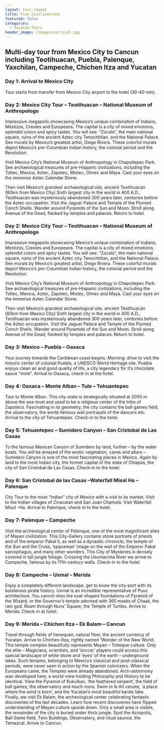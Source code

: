 ```yaml
---
layout: tour-layout
title: Five Civilizations
featured: false
categories:
  - Yucatan-Tours
header_image: /images/vertical.jpg
---
```


  <div class='col-9 left margin-b-2'><h2>Multi-day tour from Mexico City to Cancun including Teotihuacan, Puebla, Palenque, Yaxchilan, Campeche, Chichen Itza and Yucatan</h2>

<div class='col-5'>
  <div class='bg-image square'></div>
</div>

<div class='col-5'>
  <div class='bg-image square'></div>
</div>

<div class='col-12 left margin-t-2'>

<h3>Day 1: Arrival to Mexico City</h3>

<p>Tour starts from transfer from Mexico City airport to the hotel (30-40 min).</p>

<h3>Day 2: Mexico City Tour – Teotihuacan – National Museum of Anthropologo</h3>
<p>
Impressive megapolis showcasing Mexico’s unique combination of Indians, Mestizos, Creoles and Europeans. The capital is a city of mixed emotions, splendid colors and spicy tastes. You will see: “Zocalo”, the main national square, ruins of the ancient Aztec city Tenochtitlan, and the National Palace. See murals by Mexico’s greatest artist, Diego Rivera. These colorful murals depict Mexico’s pre-Columbian Indian history, the colonial period and the Revolution.</p>

<p>Visit Mexico City’s National Museum of Anthropology in Chapultepec Park. See archaeological treasures of pre-Hispanic civilizations, including the Toltec, Mexica, Aztec, Zapotec, Mixtec, Olmec and Maya. Cast your eyes on the immense Aztec Calendar Stone.</p>

<p>Then visit Mexico’s grandest archaeological site, ancient Teotihuacán (80km from Mexico City) Sixth largest city in the world in 400 A.D., Teotihuacán was mysteriously abandoned 300 years later, centuries before the Aztec occupation. Visit the Jaguar Palace and Temple of the Plumed Conch Shells. Wander around Pyramids of the Sun and Moon. Stroll along Avenue of the Dead, flanked by temples and palaces. Return to hotel.</p>

<h3>Day 2: Mexico City Tour – Teotihuacan – National Museum of Anthropologo</h3>
<p>
Impressive megapolis showcasing Mexico’s unique combination of Indians, Mestizos, Creoles and Europeans. The capital is a city of mixed emotions, splendid colors and spicy tastes. You will see: “Zocalo”, the main national square, ruins of the ancient Aztec city Tenochtitlan, and the National Palace. See murals by Mexico’s greatest artist, Diego Rivera. These colorful murals depict Mexico’s pre-Columbian Indian history, the colonial period and the Revolution.</p>

<p>Visit Mexico City’s National Museum of Anthropology in Chapultepec Park. See archaeological treasures of pre-Hispanic civilizations, including the Toltec, Mexica, Aztec, Zapotec, Mixtec, Olmec and Maya. Cast your eyes on the immense Aztec Calendar Stone.</p>

<p>Then visit Mexico’s grandest archaeological site, ancient Teotihuacán (80km from Mexico City) Sixth largest city in the world in 400 A.D., Teotihuacán was mysteriously abandoned 300 years later, centuries before the Aztec occupation. Visit the Jaguar Palace and Temple of the Plumed Conch Shells. Wander around Pyramids of the Sun and Moon. Stroll along Avenue of the Dead, flanked by temples and palaces. Return to hotel.</p>

<h3>Day 3: Mexico – Puebla  – Oaxaca</h3>

<p>Your journey towards the Caribbean coast begins. Morning: drive to visit the historic center of colonial Puebla, a UNESCO World Heritage site. Puebla enjoys clean air and good quality of life, a city legendary for it’s chocolate sauce “mole”. Arrival to Oaxaca, check-in at the hotel.</p>

<h3>Day 4: Oaxaca – Monte Alban – Tule  – Tehuantepec</h3>

<p>Tour to Monte Alban. This city-state is strategically situated at 2000 m above the sea-level and used to be a religious center of the tribe of Zapotecs. Fascinating in its geometry, the city contains the ball games field, the observatory, the world-famous wall portrayals of the dancers etc. Arrival to the city of Tehuantepec. Check-in to the hotel.</p>

<h3>Day 5: Tehuantepec – Sumidero Canyon – San Cristobal de Las Casas</h3>

<p>To the famous Mexican Canyon of Sumidero by land, further – by the water boats. You will be amazed of the exotic vegetation, caves and altars – Sumidero Canyon is one of the most fascinating places in Mexico. Again by land to the most Indian city, the former capital of the state of Chiapas, the city of San Cristobal de Las Casas. Check-in to the hotel.</p>

<h3>Day 6: San Cristobal de las Casas  –Waterfall Misol Ha – Palenque</h3>

<p>City Tour to the most “Indian” city of Mexico with a visit to its market. Visit to the Indian villages of Zinacatan and San Juan Chamula. Visit Waterfall Misol –Ha. Arrival to Palenque, check-in to the hotel.</p>

<h3>Day 7: Palenque  – Campeche</h3>

<p>Visit the archeological center of Palenque, one of the most magnificent sites of Mayan civilization. This City-Gallery contains stone portraits of priests and of the emperor Pakal II, as well as a dynastic chronicle, the temple of the Sun and the Cross, ‘spaceman’ image on the wall of the Emperor Pakal sarcophagus, and many other wonders. This City of Mysteries is densely covered in tall jungle foliage. Crossing the Usumacinta River we arrive to Campeche, famous by its 17th-century walls. Check-in to the hotel.</p>

<h3>Day 8: Campeche – Uxmal – Merida</h3>

<p>Enjoy a completely different landscape, get to know the city-port with its boisterous pirate history. Uxmal is an incredible representative of Puuc architecture. You cannot miss the oval-shaped foundations of Pyramid of the Wizard, or the Governor’s temple adorned with 365 masks of Chaak, the rain god. Roam through Nuns’ Square, the Temple of Turtles. Arrive to Merida. Check-in at hotel.</p>

<h3>Day 9: Merida  – Chichen Itza – Ek Balam  – Cancun</h3>

<p>Travel through fields of henequen, natural fiber, the ancient currency of Yucatan. Arrive to Chichen-Itza, rightly named ‘Wonder of the New World. This temple complex beautifully represents Mayan – Tolteque culture. Only the elite – Magicians, scientists, and ‘soccer’ players could access this special landscape of white stone and ‘eyes’ of the earth – underground lakes. Such temples, belonging to Mexico’s classical and post-classical periods, were never seen in action by the Spanish colonizers. When the Europeans came, the Temples were already abandoned. Arch-astronomy was developed here, a world-view holding Philosophy and History to be identical. View the Pyramid of Kukulkan, ‘the feathered serpent’, the field of ball games, the observatory and much more. Swim in Ik-Kil cenote, ‘a place where the wind is born’, and the Yucatan’s most beautiful karsts lake. Finally, we visit Ek Balam, the archeological center celebrating fantastic discoveries of the last decades. Learn how recent discoveries have flipped understanding of Mayan culture upside down. Only a small area is visible, the remainder of the city is buried under thick jungle. Spot the Acropolis, Ball Game field, Twin Buildings, Observatory, and ritual saunce, the Temazcal. Arrive to Cancun.</p>


